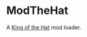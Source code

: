 # ModTheHat

A [King of the Hat](https://store.steampowered.com/app/837350/King_of_the_Hat/) mod loader.
